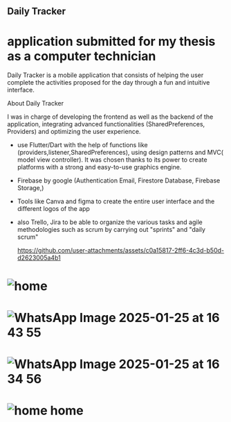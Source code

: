 ## Daily Tracker

# application submitted for my thesis as a computer technician

Daily Tracker is a mobile application that consists of helping the user complete the activities proposed for the day through a fun and intuitive interface.

About Daily Tracker

I was in charge of developing the frontend as well as the backend of the application, integrating advanced functionalities (SharedPreferences, Providers) and optimizing the user experience. 

- use Flutter/Dart with the help of functions like (providers,listener,SharedPreferences), using design patterns and MVC( model view controller). It was chosen thanks to its power to create platforms with a strong and easy-to-use graphics engine.

- Firebase by google (Authentication Email, Firestore Database, Firebase Storage,)

- Tools like Canva and figma to create the entire user interface and the different logos of the app

- also Trello, Jira to be able to organize the various tasks and agile methodologies such as scrum by carrying out "sprints" and "daily scrum"



  https://github.com/user-attachments/assets/c0a15817-2ff6-4c3d-b50d-d2623005a4b1

# ![home](https://github.com/user-attachments/assets/175beaf0-1543-41f8-97f7-6fae68515f9d)

# ![WhatsApp Image 2025-01-25 at 16 43 55](https://github.com/user-attachments/assets/62a0b7cb-db4b-4510-8779-d63b3ad4920c)  

# ![WhatsApp Image 2025-01-25 at 16 34 56](https://github.com/user-attachments/assets/dd1a70cb-cd30-4b4c-b1fa-6d2ab996c5af)

# ![home home](https://github.com/user-attachments/assets/b9c6e377-5fb7-459f-a453-1df8ec3dfe20)







